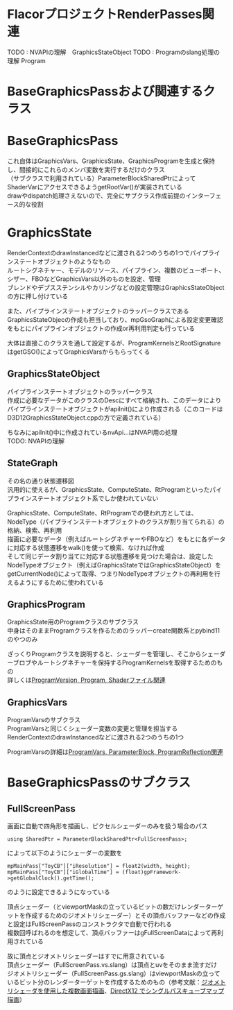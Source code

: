 # FlacorプロジェクトRenderPasses関連
TODO : NVAPIの理解　GraphicsStateObject
TODO : Programのslang処理の理解  Program  

# BaseGraphicsPassおよび関連するクラス

# BaseGraphicsPass
これ自体はGraphicsVars、GraphicsState、GraphicsProgramを生成と保持し、間接的にこれらのメンバ変数を実行するだけのクラス  
（サブクラスで利用されている）ParameterBlockSharedPtrによってShaderVarにアクセスできるようgetRootVar()が実装されている  
drawやdispatch処理さえないので、完全にサブクラス作成前提のインターフェース的な役割  


# GraphicsState
RenderContextのdrawInstancedなどに渡される2つのうちの1つでパイプラインステートオブジェクトのようなもの  
ルートシグネチャー、モデルのリソース、パイプライン、複数のビューポート、シザー、FBOなどGraphicsVars以外のものを設定、管理  
ブレンドやデプスステンシルやカリングなどの設定管理はGraphicsStateObjectの方に押し付けている  

また、パイプラインステートオブジェクトのラッパークラスであるGraphicsStateObjecの作成も担当しており、mpGsoGraphによる設定変更確認をもとにパイプラインオブジェクトの作成or再利用判定も行っている  

大体は直接このクラスを通して設定するが、ProgramKernelsとRootSignatureはgetGSO()によってGraphicsVarsからもらってくる  

## GraphicsStateObject
パイプラインステートオブジェクトのラッパークラス  
作成に必要なデータがこのクラスのDescにすべて格納され、このデータによりパイプラインステートオブジェクトがapiInit()により作成される（このコードはD3D12GraphicsStateObject.cppの方で定義されている）  

ちなみにapiInit()中に作成されているnvApi...はNVAPI用の処理  
TODO: NVAPIの理解  

## StateGraph
その名の通り状態遷移図  
汎用的に使えるが、GraphicsState、ComputeState、RtProgramといったパイプラインステートオブジェクト系でしか使われていない  

GraphicsState、ComputeState、RtProgramでの使われ方としては、NodeType（パイプラインステートオブジェクトのクラスが割り当てられる）の格納、検索、再利用  
描画に必要なデータ（例えばルートシグネチャーやFBOなど）をもとに各データに対応する状態遷移をwalk()を使って検索、なければ作成  
そして同じデータ割り当てに対応する状態遷移を見つけた場合は、設定したNodeTypeオブジェクト（例えばGraphicsStateではGraphicsStateObject）をgetCurrentNode()によって取得、つまりNodeTypeオブジェクトの再利用を行えるようにするために使われている  

## GraphicsProgram
GraphicsState用のProgramクラスのサブクラス  
中身はそのままProgramクラスを作るためのラッパーcreate関数系とpybind11のやつのみ  

ざっくりProgramクラスを説明すると、シェーダーを管理し、そこからシェーダーブロブやルートシグネチャーを保持するProgramKernelsを取得するためのもの  
詳しくは[ProgramVersion, Program, Shaderファイル関連](https://github.com/tktkq9/falcor_memo/tree/main/ProgramVersion%2C%20Program%2C%20Shaderファイル関連.md)  

## GraphicsVars
ProgramVarsのサブクラス  
ProgramVarsと同じくシェーダー変数の変更と管理を担当する  
RenderContextのdrawInstancedなどに渡される2つのうちの1つ  

ProgramVarsの詳細は[ProgramVars, ParameterBlock, ProgramReflection関連](https://github.com/tktkq9/falcor_memo/tree/main/ProgramVars%2C%20ParameterBlock%2C%20ProgramReflection関連.md)  
# BaseGraphicsPassのサブクラス

## FullScreenPass
画面に自動で四角形を描画し、ピクセルシェーダーのみを扱う場合のパス  

    using SharedPtr = ParameterBlockSharedPtr<FullScreenPass>;
によって以下のようにシェーダーの変数を

    mpMainPass["ToyCB"]["iResolution"] = float2(width, height);
    mpMainPass["ToyCB"]["iGlobalTime"] = (float)gpFramework->getGlobalClock().getTime();  
のように設定できるようになっている    

頂点シェーダー（とviewportMaskの立っているビットの数だけレンダーターゲットを作成するためのジオメトリシェーダー）とその頂点バッファーなどの作成と設定はFullScreenPassのコンストラクタで自動で行われる  
複数回呼ばれるのを想定して、頂点バッファーはgFullScreenDataによって再利用されている  

故に頂点とジオメトリシェーダーはすでに用意されている  
頂点シェーダー（FullScreenPass.vs.slang）は頂点とuvをそのまま流すだけ  
ジオメトリシェーダー（FullScreenPass.gs.slang）はviewportMaskの立っているビット分のレンダーターゲットを作成するためのもの（参考文献：[ジオメトリシェーダを使用した複数画面描画](https://sites.google.com/site/monshonosuana/directxno-hanashi-1/directx-107)、[DirectX12 でシングルパスキューブマップ描画](https://blog.techlab-xe.net/directx12-render-cubemap-singlepass/)）  


<!--stackedit_data:
eyJoaXN0b3J5IjpbLTIwNDI1MTUzMDgsLTE1NzYwMDYxNDksLT
IzOTM2MzEwOSwtMTc5OTA3Njc1MSwxNDc3Nzg5MjY1LDEzMTMy
MjAyMTcsLTE1NDEzMjQxMjIsLTk1MzI4MTQxNCwtNjA4MjY2NT
A4LC0xNDg1ODU3MDI0LDE0ODYxNjcwNzEsLTIxMjcyMzcxMzIs
LTE5MDY5NjQ2NDAsMTgzMTc3MzU4NSwtMTg1NjMzNDAyNiw5NT
g3NDczOTUsMjY4MDA3NDMxLC0xODAxMDg5ODM0LDc3MzQ0OTY5
LDIwMTUwMzg4NzNdfQ==
-->